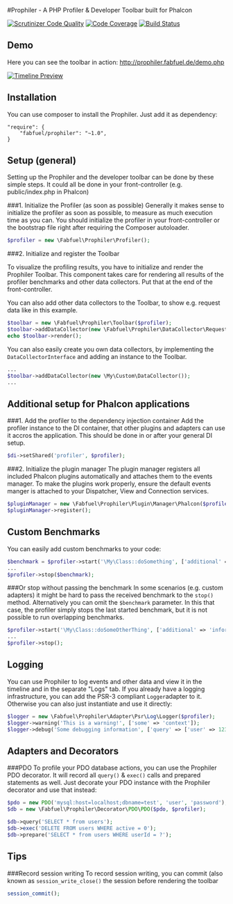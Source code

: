 #Prophiler - A PHP Profiler & Developer Toolbar built for Phalcon

[![Scrutinizer Code Quality](https://scrutinizer-ci.com/g/fabfuel/prophiler/badges/quality-score.png?b=develop)](https://scrutinizer-ci.com/g/fabfuel/prophiler/?branch=develop)
[![Code Coverage](https://scrutinizer-ci.com/g/fabfuel/prophiler/badges/coverage.png?b=develop)](https://scrutinizer-ci.com/g/fabfuel/prophiler/?branch=develop)
[![Build Status](https://scrutinizer-ci.com/g/fabfuel/prophiler/badges/build.png?b=develop)](https://scrutinizer-ci.com/g/fabfuel/prophiler/build-status/develop)


## Demo
Here you can see the toolbar in action:
http://prophiler.fabfuel.de/demo.php

[![Timeline Preview](http://prophiler.fabfuel.de/img/timeline.png)](http://prophiler.fabfuel.de/)


## Installation
You can use composer to install the Prophiler. Just add it as dependency:

    "require": {
       	"fabfuel/prophiler": "~1.0",
    }

## Setup (general)
Setting up the Prophiler and the developer toolbar can be done by these simple steps. It could all be done in your front-controller (e.g. public/index.php in Phalcon) 

###1. Initialize the Profiler (as soon as possible)
Generally it makes sense to initialize the profiler as soon as possible, to measure as much execution time as you can. You should initialize the profiler in your front-controller or the bootstrap file right after requiring the Composer autoloader.

```php
$profiler = new \Fabfuel\Prophiler\Profiler();
```

###2. Initialize and register the Toolbar

To visualize the profiling results, you have to initialize and render the Prophiler Toolbar. This component takes care for rendering all results of the profiler benchmarks and other data collectors. Put that at the end of the front-controller.

You can also add other data collectors to the Toolbar, to show e.g. request data like in this example.


```php
$toolbar = new \Fabfuel\Prophiler\Toolbar($profiler);
$toolbar->addDataCollector(new \Fabfuel\Prophiler\DataCollector\Request());
echo $toolbar->render();
```

You can also easily create you own data collectors, by implementing the ```DataCollectorInterface``` and adding an instance to the Toolbar.


```php
...
$toolbar->addDataCollector(new \My\Custom\DataCollector());
...
```


## Additional setup for Phalcon applications

###1. Add the profiler to the dependency injection container
Add the profiler instance to the DI container, that other plugins and adapters can use it accros the application. This should be done in or after your general DI setup.
	
```php
$di->setShared('profiler', $profiler);
```

###2. Initialize the plugin manager
The plugin manager registers all included Phalcon plugins automatically and attaches them to the events manager. To make the plugins work properly, ensure the default events manger is attached to your Dispatcher, View and Connection services.

```php
$pluginManager = new \Fabfuel\Prophiler\Plugin\Manager\Phalcon($profiler);
$pluginManager->register();
```


## Custom Benchmarks

You can easily add custom benchmarks to your code:

```php
$benchmark = $profiler->start('\My\Class::doSomething', ['additional' => 'information'], 'My Component');
...
$profiler->stop($benchmark);
```

###Or stop without passing the benchmark
In some scenarios (e.g. custom adapters) it might be hard to pass the received benchmark to the ```stop()``` method. Alternatively you can omit the ```$benchmark``` parameter. In this that case, the profiler simply stops the last started benchmark, but it is not possible to run overlapping benchmarks.

```php
$profiler->start('\My\Class::doSomeOtherThing', ['additional' => 'information'], 'My Component');
...
$profiler->stop();
```

## Logging
You can use Prophiler to log events and other data and view it in the timeline and in the separate "Logs" tab. If you already have a logging infrastructure, you can add the PSR-3 compliant ```Logger```adapter to it. Otherwise you can also just instantiate and use it directly:

```php
$logger = new \Fabfuel\Prophiler\Adapter\Psr\Log\Logger($profiler);
$logger->warning('This is a warning!', ['some' => 'context']);
$logger->debug('Some debugging information', ['query' => ['user' => 12345], 'foo' => 'bar]);
```

## Adapters and Decorators
###PDO
To profile your PDO database actions, you can use the Prophiler PDO decorator. It will record all ```query()``` & ```exec()``` calls and prepared statements as well. Just decorate your PDO instance with the Prophiler decorator and use that instead:

```php
$pdo = new PDO('mysql:host=localhost;dbname=test', 'user', 'password');
$db = new \Fabfuel\Prophiler\Decorator\PDO\PDO($pdo, $profiler);

$db->query('SELECT * from users');
$db->exec('DELETE FROM users WHERE active = 0');
$db->prepare('SELECT * from users WHERE userId = ?');
```

## Tips

###Record session writing
To record session writing, you can commit (also known as ```session_write_close()``` the session before rendering the toolbar
    
```php
session_commit();
```
